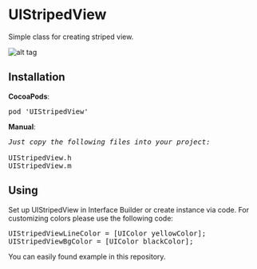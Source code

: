 # UIStripedView

Simple class for creating striped view.

![alt tag](https://raw.github.com/maximbilan/UIStripedView/master/img/1.png)

## Installation
<b>CocoaPods</b>:
<pre>
pod 'UIStripedView'
</pre>
<b>Manual</b>:
<pre>
<i>Just copy the following files into your project:</i>

UIStripedView.h
UIStripedView.m
</pre>

## Using

Set up UIStripedView in Interface Builder or create instance via code.
For customizing colors please use the following code:

<pre>
UIStripedViewLineColor = [UIColor yellowColor];
UIStripedViewBgColor = [UIColor blackColor];
</pre>

You can easily found example in this repository.

